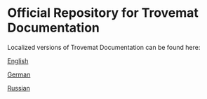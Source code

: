# Official Repository for Trovemat Documentation

Localized versions of Trovemat Documentation can be found here:

[English](//github.com/trovemat/docs/tree/master/Kiosk/en)

[German](//github.com/trovemat/docs/tree/master/Kiosk/de)

[Russian](//github.com/trovemat/docs/tree/master/Kiosk/ru)
